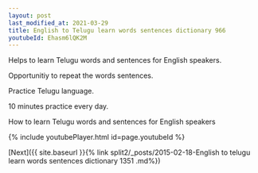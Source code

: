 ```yaml
---
layout: post
last_modified_at: 2021-03-29
title: English to Telugu learn words sentences dictionary 966 
youtubeId: Ehasm6lQK2M
---
```

 
 
Helps to learn Telugu words and sentences for English speakers.

Opportunitiy to repeat the words sentences. 

Practice Telugu language. 
 
10 minutes practice every day. 
 
How to learn Telugu words and sentences for English speakers 
 
{% include youtubePlayer.html id=page.youtubeId %}
 
 
[Next]({{ site.baseurl }}{% link  split2/_posts/2015-02-18-English to telugu learn words sentences dictionary 1351 .md%})
 
